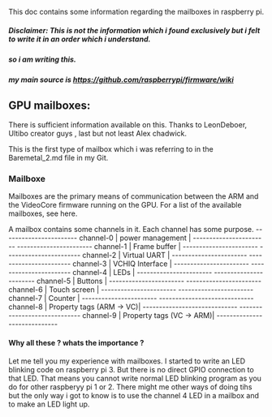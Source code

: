 This doc contains some information regarding the mailboxes in raspberry pi.
##### Disclaimer: This is not the information which i found exclusively but i felt to write it in an order which i understand.
##### so i am writing this. 
##### my main source is https://github.com/raspberrypi/firmware/wiki

## GPU mailboxes:
There is sufficient information available on this. Thanks to LeonDeboer, Ultibo creator guys , last but not least Alex chadwick.

This is the first type of mailbox which i was referring to in the Baremetal_2.md file in my Git.
### Mailboxe
Mailboxes are the primary means of communication between the ARM and the VideoCore firmware running on the GPU. For a list of the available mailboxes, see here.

A mailbox contains some channels in it. Each channel has some purpose. 
                                                          -----------------------
                                              channel-0   |  power management   |
                                                          -----------------------
                                                          -----------------------
                                              channel-1   | Frame buffer        |
                                                          -----------------------
                                                          -----------------------
                                              channel-2   |  Virtual UART       |
                                                          -----------------------
                                                          -----------------------
                                              channel-3   | VCHIQ Interface     |
                                                          -----------------------
                                                          -----------------------
                                              channel-4   |   LEDs              |
                                                          -----------------------
                                                          -----------------------
                                              channel-5   |   Buttons           |
                                                          -----------------------
                                                          -----------------------
                                              channel-6   | Touch screen        |
                                                          -----------------------
                                                          -----------------------
                                              channel-7   |    Counter          |
                                                          -----------------------
                                                          -----------------------------
                                              channel-8   |  Property tags (ARM -> VC)|
                                                          -----------------------------
                                                          -----------------------------
                                              channel-9   |  Property tags (VC -> ARM)|
                                                          -----------------------------

#### Why all these ? whats the importance ? 
Let me tell you my experience with mailboxes. 
I started to write an LED blinking code on raspberry pi 3. But there is no direct GPIO connection to that LED. That means you cannot
write normal LED blinking program as you do for other raspberyy pi 1 or 2.
There might me other ways of doing tihs but the only way i got to know is to use the channel 4 LED in a mailbox and to make an LED light up. 



